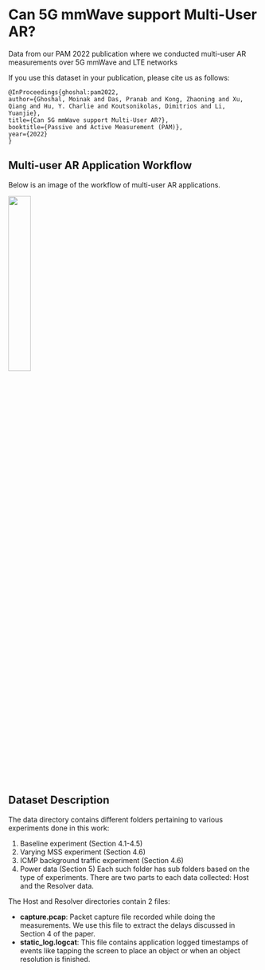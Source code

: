# Can 5G mmWave support Multi-User AR?
Data from our PAM 2022 publication where we conducted multi-user AR measurements over 5G mmWave and LTE networks

If you use this dataset in your publication, please cite us as follows:
```
@InProceedings{ghoshal:pam2022,
author={Ghoshal, Moinak and Das, Pranab and Kong, Zhaoning and Xu, Qiang and Hu, Y. Charlie and Koutsonikolas, Dimitrios and Li, Yuanjie},
title={Can 5G mmWave support Multi-User AR?},
booktitle={Passive and Active Measurement (PAM)},
year={2022}
}
```
## Multi-user AR Application Workflow

Below is an image of the workflow of multi-user AR applications.

<img src="application-workflow/app.pdf" width="30%"/>

## Dataset Description

The data directory contains different folders pertaining to various experiments done in this work:

1. Baseline experiment (Section 4.1-4.5) 
2. Varying MSS experiment (Section 4.6)
3. ICMP background traffic experiment (Section 4.6)
4. Power data (Section 5)
Each such folder has sub folders based on the type of experiments. There are two parts to each data collected: Host and the Resolver data.

The Host and Resolver directories contain 2 files: 
* **capture.pcap**: Packet capture file recorded while doing the measurements. We use this file to extract the delays discussed in Section 4 of the paper.
* **static_log.logcat**: This file contains application logged timestamps of events like tapping the screen to place an object or when an object resolution is finished.

